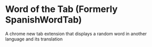 # Word of the Tab (Formerly SpanishWordTab)
A chrome new tab extension that displays a random word in another language and its translation
